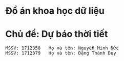# Đồ án khoa học dữ liệu

# Chủ đề: Dự báo thời tiết

<pre>
MSSV: 1712358   Họ và tên: Nguyễn Minh Đức  
MSSV: 1712379   Họ và tên: Đặng Thành Duy
</pre>
